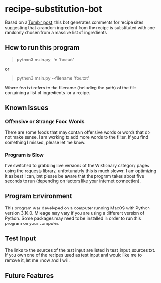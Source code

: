 # recipe-substitution-bot

Based on a [Tumblr post](https://img.ifunny.co/images/55d6c06960fbca7d63c814af95689502bf4060d6b0d525cff72523f8f4f78263_1.jpg), this bot generates comments for recipe sites suggesting that a random ingredient from the recipe is substituted with one randomly chosen from a massive list of ingredients.

## How to run this program

> python3 main.py -fn 'foo.txt'

or

> python3 main.py --filename 'foo.txt'

Where foo.txt refers to the filename (including the path) of the file containing a list of ingredients for a recipe.

## Known Issues
### Offensive or Strange Food Words
There are some foods that may contain offensive words or words that do not make sense. I am working to add more words to the filter. If you find something I missed, please let me know.

### Program is Slow
I've switched to grabbing live versions of the Wiktionary category pages using the requests library, unfortunately this is much slower. I am optimizing it as best I can, but please be aware that the program takes about five seconds to run (depending on factors like your internet connection).

## Program Environment
This program was developed on a computer running MacOS with Python version 3.10.0. Mileage may vary if you are using a different version of Python. Some packages may need to be installed in order to run this program on your computer.

## Test Input
The links to the sources of the test input are listed in test_input_sources.txt. If you own one of the recipes used as test input and would like me to remove it, let me know and I will.

## Future Features

